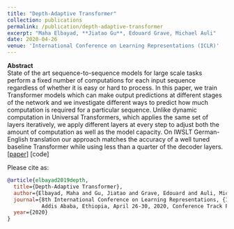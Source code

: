 ```yaml
---
title: "Depth-Adaptive Transformer"
collection: publications
permalink: /publication/depth-adaptive-transformer
excerpt: "Maha Elbayad, **Jiatao Gu**, Edouard Grave, Michael Auli"
date: 2020-04-26
venue: 'International Conference on Learning Representations (ICLR)'
---
```



**Abstract** <br>
State of the art sequence-to-sequence models for large scale tasks perform a fixed number of computations for each input sequence regardless of whether it is easy or hard to process. In this paper, we train Transformer models which can make output predictions at different stages of the network and we investigate different ways to predict how much computation is required for a particular sequence. Unlike dynamic computation in Universal Transformers, which applies the same set of layers iteratively, we apply different layers at every step to adjust both the amount of computation as well as the model capacity. On IWSLT German-English translation our approach matches the accuracy of a well tuned baseline Transformer while using less than a quarter of the decoder layers.
[[paper]](https://arxiv.org/pdf/1910.10073.pdf) [code]

Please cite as:
```bibtex
@article{elbayad2019depth,
  title={Depth-Adaptive Transformer},
  author={Elbayad, Maha and Gu, Jiatao and Grave, Edouard and Auli, Michael},
  journal={8th International Conference on Learning Representations, {ICLR} 2020,
           Addis Ababa, Ethiopia, April 26-30, 2020, Conference Track Proceedings},
  year={2020}
}
```